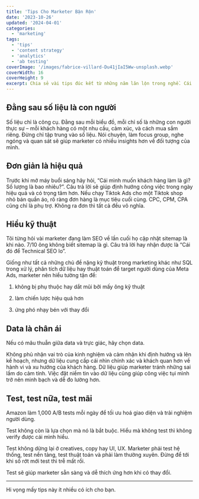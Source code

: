 ```yaml
---
title: 'Tips Cho Marketer Bận Rộn'
date: '2023-10-26'
updated: '2024-04-01'
categories:
  - 'marketing'
tags:
  - 'tips'
  - 'content strategy'
  - 'analytics'
  - 'ab testing'
coverImage: '/images/fabrice-villard-Du41jIaI5Ww-unsplash.webp'
coverWidth: 16
coverHeight: 9
excerpt: Chia sẻ vài tips đúc kết từ những năm lăn lộn trong nghề. Cái nào hợp lý và làm được thì vọc liền nha!
---
```


## Đằng sau số liệu là con người

Số liệu chỉ là công cụ. Đằng sau mỗi biểu đồ, mỗi chỉ số là những con người thực sự – mỗi khách hàng có một nhu cầu, cảm xúc, và cách mua sắm riêng. Đừng chỉ tập trung vào số liệu. Nói chuyện, làm focus group, nghe ngóng và quan sát sẽ giúp marketer có nhiều insights hơn về đối tượng của mình.

## Đơn giản là hiệu quả

Trước khi mở máy buổi sáng hãy hỏi, “Cái mình muốn khách hàng làm là gì? Số lượng là bao nhiêu?”. Câu trả lời sẽ giúp định hướng công việc trong ngày hiệu quả và có trọng tâm hơn. Nếu chạy Tiktok Ads cho một Tiktok shop nhỏ bán quần áo, rõ ràng đơn hàng là mục tiêu cuối cùng. CPC, CPM, CPA cũng chỉ là phụ trợ. Không ra đơn thì tất cả đều vô nghĩa.

## Hiểu kỹ thuật

Tôi từng hỏi vài marketer đang làm SEO về lần cuối họ cập nhật sitemap là khi nào. 7/10 ông không biết sitemap là gì. Câu trả lời hay nhận được là “Cái đó để Technical SEO lo”.

Giống như tất cả những chủ đề nặng kỹ thuật trong marketing khác như SQL trong xử lý, phân tích dữ liệu hay thuật toán để target người dùng của Meta Ads, marketer nên hiểu tường tận để:

1. không bị phụ thuộc hay dắt mũi bởi mấy ông kỹ thuật

2. làm chiến lược hiệu quả hơn

3. ứng phó nhạy bén với thay đổi

## Data là chân ái

Nếu có mâu thuẫn giữa data và trực giác, hãy chọn data.

Không phủ nhận vai trò của kinh nghiệm và cảm nhận khi định hướng và lên kế hoạch, nhưng dữ liệu cung cấp cái nhìn chính xác và khách quan hơn về hành vi và xu hướng của khách hàng. Dữ liệu giúp marketer tránh những sai lầm do cảm tính. Việc đặt niềm tin vào dữ liệu cũng giúp công việc tụi mình trở nên minh bạch và dễ đo lường hơn.

## Test, test nữa, test mãi

Amazon làm 1,000 A/B tests mỗi ngày để tối ưu hoá giao diện và trải nghiệm người dùng.

Test không còn là lựa chọn mà nó là bắt buộc. Hiểu mà không test thì không verify được cái mình hiểu.

Test không dừng lại ở creatives, copy hay UI, UX. Marketer phải test hệ thống, test nền tảng, test thuật toán và phải làm thường xuyên. Đừng để tới khi số rớt mới test thì trễ mất rồi.

Test sẽ giúp marketer sẵn sàng và dễ thích ứng hơn khi có thay đổi.

---

Hi vọng mấy tips này ít nhiều có ích cho bạn.
